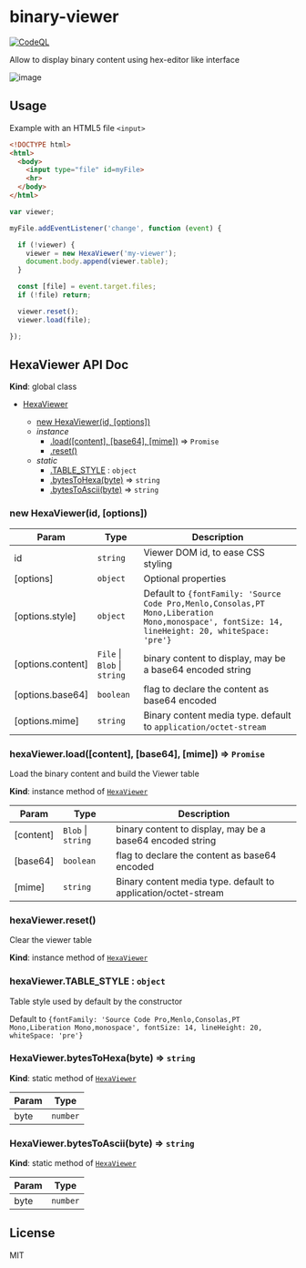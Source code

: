 # binary-viewer
[![CodeQL](https://github.com/AMorgaut/binary-viewer/actions/workflows/lint.yml/badge.svg)](https://github.com/AMorgaut/binary-viewer/actions/workflows/lint.yml)

Allow to display binary content using hex-editor like interface

![image](https://user-images.githubusercontent.com/49318/140663548-87d637eb-f6fd-4228-99ce-e216e0f1c325.png)

## Usage

Example with an HTML5 file `<input>`
```html
<!DOCTYPE html>
<html>
  <body>
    <input type="file" id=myFile>
    <hr>
  </body>
</html>
```

```javascript 
var viewer;

myFile.addEventListener('change', function (event) {

  if (!viewer) {
    viewer = new HexaViewer('my-viewer');
    document.body.append(viewer.table);
  }

  const [file] = event.target.files;
  if (!file) return;

  viewer.reset();
  viewer.load(file);    

});
```

## HexaViewer API Doc
**Kind**: global class  

* [HexaViewer](#HexaViewer)
        
    * [new HexaViewer(id, [options])](#new_HexaViewer_new)
    * _instance_
        * [.load([content], [base64], [mime])](#HexaViewer+load) ⇒ <code>Promise</code>
        * [.reset()](#HexaViewer+reset)
    * _static_
        * [.TABLE_STYLE](#HexaViewer+TABLE_STYLE) : <code>object</code>
        * [.bytesToHexa(byte)](#HexaViewer.bytesToHexa) ⇒ <code>string</code>
        * [.bytesToAscii(byte)](#HexaViewer.bytesToAscii) ⇒ <code>string</code>

<a name="new_HexaViewer_new"></a>

### new HexaViewer(id, [options])

| Param | Type | Description |
| --- | --- | --- |
| id | <code>string</code> | Viewer DOM id, to ease CSS styling |
| [options] | <code>object</code> | Optional properties |
| [options.style] | <code>object</code> | Default to `{fontFamily: 'Source Code Pro,Menlo,Consolas,PT Mono,Liberation Mono,monospace', fontSize: 14, lineHeight: 20, whiteSpace: 'pre'}` |
| [options.content] | <code>File</code> \| <code>Blob</code> \| <code>string</code> | binary content to display, may be a base64 encoded string |
| [options.base64] | <code>boolean</code> | flag to declare the content as base64 encoded |
| [options.mime] | <code>string</code> | Binary content media type. default to `application/octet-stream` |

<a name="HexaViewer+load"></a>

### hexaViewer.load([content], [base64], [mime]) ⇒ <code>Promise</code>
Load the binary content and build the Viewer table

**Kind**: instance method of [<code>HexaViewer</code>](#HexaViewer)  

| Param | Type | Description |
| --- | --- | --- |
| [content] | <code>Blob</code> \| <code>string</code> | binary content to display, may be a base64 encoded string |
| [base64] | <code>boolean</code> | flag to declare the content as base64 encoded |
| [mime] | <code>string</code> | Binary content media type. default to application/octet-stream |
 
<a name="HexaViewer+reset"></a>

### hexaViewer.reset()
Clear the viewer table

**Kind**: instance method of [<code>HexaViewer</code>](#HexaViewer)  
<a name="HexaViewer+TABLE_STYLE"></a>

### hexaViewer.TABLE\_STYLE : <code>object</code>
Table style used by default by the constructor

Default to `{fontFamily: 'Source Code Pro,Menlo,Consolas,PT Mono,Liberation Mono,monospace', fontSize: 14, lineHeight: 20, whiteSpace: 'pre'}`
<a name="HexaViewer.bytesToHexa"></a>

### HexaViewer.bytesToHexa(byte) ⇒ <code>string</code>
**Kind**: static method of [<code>HexaViewer</code>](#HexaViewer)  

| Param | Type |
| --- | --- |
| byte | <code>number</code> | 

<a name="HexaViewer.bytesToAscii"></a>

### HexaViewer.bytesToAscii(byte) ⇒ <code>string</code>
**Kind**: static method of [<code>HexaViewer</code>](#HexaViewer)  

| Param | Type |
| --- | --- |
| byte | <code>number</code> | 



## License

MIT
